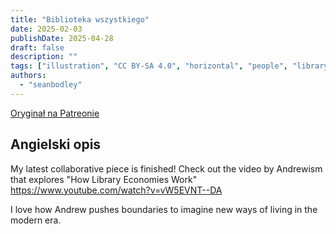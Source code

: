 ```yaml
---
title: "Biblioteka wszystkiego"
date: 2025-02-03
publishDate: 2025-04-28
draft: false
description: ""
tags: ["illustration", "CC BY-SA 4.0", "horizontal", "people", "library", "economy", "city"]
authors:
  - "seanbodley"
---
```


[Oryginał na Patreonie](https://www.patreon.com/posts/121433682?collection=538254)

## Angielski opis

My latest collaborative piece is finished! Check out the video by Andrewism that explores "How Library Economies Work" https://www.youtube.com/watch?v=vW5EVNT--DA

I love how Andrew pushes boundaries to imagine new ways of living in the modern era.



